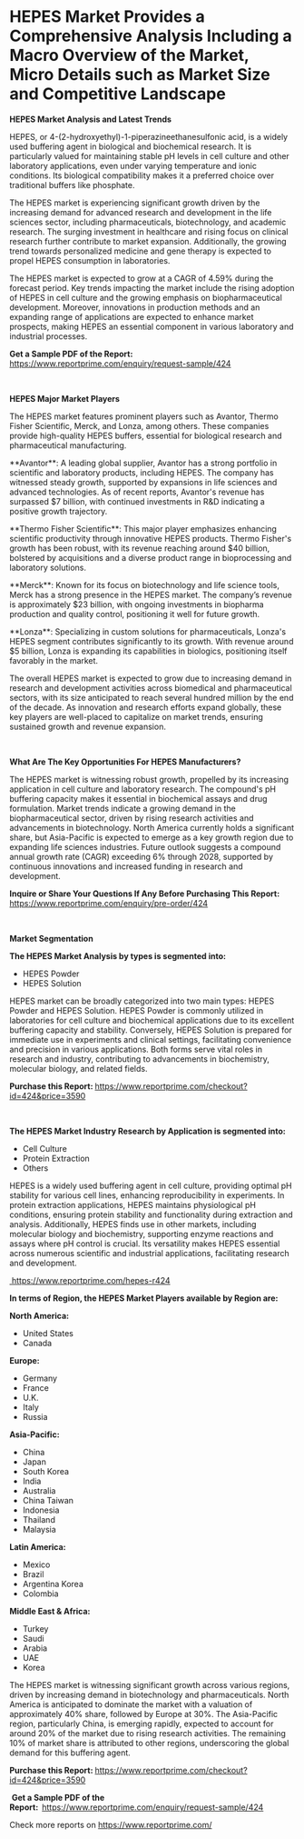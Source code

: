 <p><h1>HEPES Market Provides a Comprehensive Analysis Including a Macro Overview of the Market, Micro Details such as Market Size and Competitive Landscape</h1></p><p><strong>HEPES Market Analysis and Latest Trends</strong></p>
<p><p>HEPES, or 4-(2-hydroxyethyl)-1-piperazineethanesulfonic acid, is a widely used buffering agent in biological and biochemical research. It is particularly valued for maintaining stable pH levels in cell culture and other laboratory applications, even under varying temperature and ionic conditions. Its biological compatibility makes it a preferred choice over traditional buffers like phosphate.</p><p>The HEPES market is experiencing significant growth driven by the increasing demand for advanced research and development in the life sciences sector, including pharmaceuticals, biotechnology, and academic research. The surging investment in healthcare and rising focus on clinical research further contribute to market expansion. Additionally, the growing trend towards personalized medicine and gene therapy is expected to propel HEPES consumption in laboratories.</p><p>The HEPES market is expected to grow at a CAGR of 4.59% during the forecast period. Key trends impacting the market include the rising adoption of HEPES in cell culture and the growing emphasis on biopharmaceutical development. Moreover, innovations in production methods and an expanding range of applications are expected to enhance market prospects, making HEPES an essential component in various laboratory and industrial processes.</p></p>
<p><strong>Get a Sample PDF of the Report:&nbsp;</strong> <a href="https://www.reportprime.com/enquiry/request-sample/424?utm_campaign=3133&utm_medium=2&utm_source=Github&utm_content=ia&utm_term=18032025&utm_id=hepes">https://www.reportprime.com/enquiry/request-sample/424</a></p>
<p>&nbsp;</p>
<p><strong>HEPES Major Market Players</strong></p>
<p><p>The HEPES market features prominent players such as Avantor, Thermo Fisher Scientific, Merck, and Lonza, among others. These companies provide high-quality HEPES buffers, essential for biological research and pharmaceutical manufacturing.</p><p>**Avantor**: A leading global supplier, Avantor has a strong portfolio in scientific and laboratory products, including HEPES. The company has witnessed steady growth, supported by expansions in life sciences and advanced technologies. As of recent reports, Avantor's revenue has surpassed $7 billion, with continued investments in R&D indicating a positive growth trajectory.</p><p>**Thermo Fisher Scientific**: This major player emphasizes enhancing scientific productivity through innovative HEPES products. Thermo Fisher's growth has been robust, with its revenue reaching around $40 billion, bolstered by acquisitions and a diverse product range in bioprocessing and laboratory solutions.</p><p>**Merck**: Known for its focus on biotechnology and life science tools, Merck has a strong presence in the HEPES market. The company’s revenue is approximately $23 billion, with ongoing investments in biopharma production and quality control, positioning it well for future growth.</p><p>**Lonza**: Specializing in custom solutions for pharmaceuticals, Lonza's HEPES segment contributes significantly to its growth. With revenue around $5 billion, Lonza is expanding its capabilities in biologics, positioning itself favorably in the market.</p><p>The overall HEPES market is expected to grow due to increasing demand in research and development activities across biomedical and pharmaceutical sectors, with its size anticipated to reach several hundred million by the end of the decade. As innovation and research efforts expand globally, these key players are well-placed to capitalize on market trends, ensuring sustained growth and revenue expansion.</p></p>
<p>&nbsp;</p>
<p><strong>What Are The Key Opportunities For HEPES Manufacturers?</strong></p>
<p><p>The HEPES market is witnessing robust growth, propelled by its increasing application in cell culture and laboratory research. The compound's pH buffering capacity makes it essential in biochemical assays and drug formulation. Market trends indicate a growing demand in the biopharmaceutical sector, driven by rising research activities and advancements in biotechnology. North America currently holds a significant share, but Asia-Pacific is expected to emerge as a key growth region due to expanding life sciences industries. Future outlook suggests a compound annual growth rate (CAGR) exceeding 6% through 2028, supported by continuous innovations and increased funding in research and development.</p></p>
<p><strong>Inquire or Share Your Questions If Any Before Purchasing This Report:</strong> <a href="https://www.reportprime.com/enquiry/pre-order/424?utm_campaign=3133&utm_medium=2&utm_source=Github&utm_content=ia&utm_term=18032025&utm_id=hepes">https://www.reportprime.com/enquiry/pre-order/424</a></p>
<p>&nbsp;</p>
<p><strong>Market Segmentation</strong></p>
<p><strong>The HEPES Market Analysis by types is segmented into:</strong></p>
<p><ul><li>HEPES Powder</li><li>HEPES Solution</li></ul></p>
<p><p>HEPES market can be broadly categorized into two main types: HEPES Powder and HEPES Solution. HEPES Powder is commonly utilized in laboratories for cell culture and biochemical applications due to its excellent buffering capacity and stability. Conversely, HEPES Solution is prepared for immediate use in experiments and clinical settings, facilitating convenience and precision in various applications. Both forms serve vital roles in research and industry, contributing to advancements in biochemistry, molecular biology, and related fields.</p></p>
<p><strong>Purchase this Report:&nbsp;</strong><a href="https://www.reportprime.com/checkout?id=424&price=3590&utm_campaign=3133&utm_medium=2&utm_source=Github&utm_content=ia&utm_term=18032025&utm_id=hepes">https://www.reportprime.com/checkout?id=424&price=3590</a></p>
<p>&nbsp;</p>
<p><strong>The HEPES Market Industry Research by Application is segmented into:</strong></p>
<p><ul><li>Cell Culture</li><li>Protein Extraction</li><li>Others</li></ul></p>
<p><p>HEPES is a widely used buffering agent in cell culture, providing optimal pH stability for various cell lines, enhancing reproducibility in experiments. In protein extraction applications, HEPES maintains physiological pH conditions, ensuring protein stability and functionality during extraction and analysis. Additionally, HEPES finds use in other markets, including molecular biology and biochemistry, supporting enzyme reactions and assays where pH control is crucial. Its versatility makes HEPES essential across numerous scientific and industrial applications, facilitating research and development.</p></p>
<p><a href="https://www.reportprime.com/hepes-r424?utm_campaign=3133&utm_medium=2&utm_source=Github&utm_content=ia&utm_term=18032025&utm_id=hepes">&nbsp;https://www.reportprime.com/hepes-r424</a></p>
<p><strong>In terms of Region, the HEPES Market Players available by Region are:</strong></p>
<p>
    <p> <strong> North America: </strong>
        <ul>
            <li>United States</li>
            <li>Canada</li>
        </ul>
        </p> 
    <p> <strong> Europe: </strong>
        <ul>
            <li>Germany</li>
            <li>France</li>
            <li>U.K.</li>
            <li>Italy</li>
            <li>Russia</li>
        </ul>
        </p> 
    <p> <strong> Asia-Pacific: </strong>
        <ul>
            <li>China</li>
            <li>Japan</li>
            <li>South Korea</li>
            <li>India</li>
            <li>Australia</li>
            <li>China Taiwan</li>
            <li>Indonesia</li>
            <li>Thailand</li>
            <li>Malaysia</li>
        </ul>
        </p> 
    <p> <strong> Latin America: </strong>
        <ul>
            <li>Mexico</li>
            <li>Brazil</li>
            <li>Argentina Korea</li>
            <li>Colombia</li>
        </ul>
        </p> 
    <p> <strong> Middle East & Africa: </strong>
        <ul>
            <li>Turkey</li>
            <li>Saudi</li>
            <li>Arabia</li>
            <li>UAE</li>
            <li>Korea</li>
        </ul>
    </p>
    </p>
<p><p>The HEPES market is witnessing significant growth across various regions, driven by increasing demand in biotechnology and pharmaceuticals. North America is anticipated to dominate the market with a valuation of approximately 40% share, followed by Europe at 30%. The Asia-Pacific region, particularly China, is emerging rapidly, expected to account for around 20% of the market due to rising research activities. The remaining 10% of market share is attributed to other regions, underscoring the global demand for this buffering agent.</p></p>
<p><strong>Purchase this Report: </strong><a href="https://www.reportprime.com/checkout?id=424&price=3590&utm_campaign=3133&utm_medium=2&utm_source=Github&utm_content=ia&utm_term=18032025&utm_id=hepes">https://www.reportprime.com/checkout?id=424&price=3590</a></p>
<p>&nbsp;<strong>Get a Sample PDF of the Report:&nbsp;&nbsp;</strong><a href="https://www.reportprime.com/enquiry/request-sample/424?utm_campaign=3133&utm_medium=2&utm_source=Github&utm_content=ia&utm_term=18032025&utm_id=hepes">https://www.reportprime.com/enquiry/request-sample/424</a></p>
<p><strong></strong></p>
<p>Check more reports on <a href="https://www.reportprime.com/?utm_campaign=3133&utm_medium=2&utm_source=Github&utm_content=ia&utm_term=18032025&utm_id=hepes">https://www.reportprime.com/</a></p>
